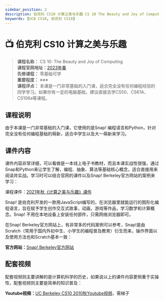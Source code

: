 ```yaml
---
sidebar_position: 2
description: 伯克利 CS10 计算之美与乐趣 CS 10 The Beauty and Joy of Computing 
keywords: [UCB CS10, 伯克利 CS10]
---
```


# 📺 伯克利 CS10 计算之美与乐趣

>**课程名称：** CS 10: The Beauty and Joy of Computing    
**课程官网地址：**[2023年春](https://cs10.org/sp23/)    
**先修课程：** 零基础可学  
**重要程度：** ※※※   
**课程评点：** 本课是一门非常基础的入门课，适合完全没有任何编程经验的同学学习。如果你有一定的电脑基础，建议直接去学CS50、CS61A、CS106a等课程。

## 课程说明
由于本课是一门非常基础的入门课，它使用的是Snap! 编程语言和Python，针对完全没有任何编程基础的萌新，适合中学生以及大一萌新来学习。



## 课件内容
课件内容非常详细，可以看做是一本线上电子书教材，而且本课实战性很强，通过Snap和Python来让学生了解，编程、抽象、算法等基础核心概念，适合直接用来阅读并实战。学习时可以结合官网的课件以及Snap! Berkeley官方网站的案例来学习：

课程课件：[2021年秋《计算之美与乐趣》课件](https://cs10.org/bjc-r/course/cs10_fa21.html)

Snap! 是伯克利开发的一款用JavaScript编写的，在浏览器里就能运行的图形化编程语言，旨在赋予学生创作交互式故事，动画，游戏等作品，学习数学和计算概念。Snap! 不用在本地设备上安装任何部件，只需网络浏览器即可。

在Snap! Berkeley官方网站上，有非常多的代码案例可以参考，Snap!是由Scratch（常用于国内外初中生、小学生的编程普及教育）衍生而来，操作界面以及使用方法也和Scratch基本一致：

**官方网站：**[Snap! Berkeley官方网站](https://snap.berkeley.edu/)

## 配套视频
配套视频则主要讲解的是计算机科学的历史，如果说以上的课件内容更侧重于实操性，配套视频则主要是简单的知识普及：

**Youtube视频：**[UC Berkeley CS10 2010秋Youtube视频](https://www.youtube.com/watch?v=ok_KcxqVrOk)，需梯子
